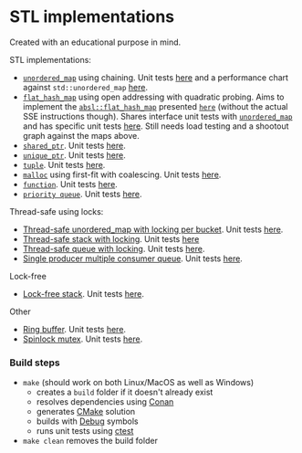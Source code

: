 # STL implementations

Created with an educational purpose in mind.

STL implementations:
- [`unordered_map`](https://github.com/amarin15/stl_implementations/blob/master/include/si_unordered_map.h) using chaining. Unit tests [here](https://github.com/amarin15/stl_implementations/blob/master/unit_tests/unordered_map_test.cpp) and a performance chart against `std::unordered_map` [here](https://amarin15.github.io/stl_implementations/hash_maps_performance.html).
- [`flat_hash_map`](https://github.com/amarin15/stl_implementations/blob/master/include/si_flat_hash_map.h) using open addressing with quadratic probing. Aims to implement the [`absl::flat_hash_map`](https://abseil.io/docs/cpp/guides/container)  presented [`here`](https://www.youtube.com/watch?v=ncHmEUmJZf4) (without the actual SSE instructions though). Shares interface unit tests with [`unordered_map`](https://github.com/amarin15/stl_implementations/blob/master/unit_tests/unordered_map_test.cpp) and has specific unit tests [here](https://github.com/amarin15/stl_implementations/blob/master/unit_tests/flat_hash_map_test.cpp). Still needs load testing and a shootout graph against the maps above.
- [`shared_ptr`](https://github.com/amarin15/stl_implementations/blob/master/include/si_shared_ptr.h). Unit tests [here](https://github.com/amarin15/stl_implementations/blob/master/unit_tests/shared_ptr_test.cpp).
- [`unique_ptr`](https://github.com/amarin15/stl_implementations/blob/master/include/si_unique_ptr.h). Unit tests [here](https://github.com/amarin15/stl_implementations/blob/master/unit_tests/unique_ptr_test.cpp).
- [`tuple`](https://github.com/amarin15/stl_implementations/blob/master/include/si_tuple.h). Unit tests [here](https://github.com/amarin15/stl_implementations/blob/master/unit_tests/tuple_test.cpp).
- [`malloc`](https://github.com/amarin15/stl_implementations/blob/master/include/si_malloc.h) using first-fit with coalescing. Unit tests [here](https://github.com/amarin15/stl_implementations/blob/master/unit_tests/malloc_test.cpp).
- [`function`](https://github.com/amarin15/stl_implementations/blob/master/include/si_function.h). Unit tests [here](https://github.com/amarin15/stl_implementations/blob/master/unit_tests/function_test.cpp).
- [`priority queue`](https://github.com/amarin15/stl_implementations/blob/master/include/si_priority_queue.h). Unit tests [here](https://github.com/amarin15/stl_implementations/blob/master/unit_tests/priority_queue_test.cpp).

Thread-safe using locks:
- [Thread-safe unordered_map with locking per bucket](https://github.com/amarin15/stl_implementations/blob/master/include/si_threadsafe_unordered_map.h). Unit tests [here](https://github.com/amarin15/stl_implementations/blob/master/unit_tests/threadsafe_unordered_map_test.cpp).
- [Thread-safe stack with locking](https://github.com/amarin15/stl_implementations/blob/master/include/si_threadsafe_stack.h). Unit tests [here](https://github.com/amarin15/stl_implementations/blob/master/unit_tests/threadsafe_stack_test.cpp)
- [Thread-safe queue with locking](https://github.com/amarin15/stl_implementations/blob/master/include/si_threadsafe_queue.h). Unit tests [here](https://github.com/amarin15/stl_implementations/blob/master/unit_tests/threadsafe_queue_test.cpp).
- [Single producer multiple consumer queue](https://github.com/amarin15/stl_implementations/blob/master/include/si_spmc_queue.h). Unit tests [here](https://github.com/amarin15/stl_implementations/blob/master/unit_tests/spmc_queue_test.cpp).

Lock-free
- [Lock-free stack](https://github.com/amarin15/stl_implementations/blob/master/include/si_lockfree_stack.h). Unit tests [here](https://github.com/amarin15/stl_implementations/blob/master/unit_tests/lockfree_stack_test.cpp).

Other
- [Ring buffer](https://github.com/amarin15/stl_implementations/blob/master/include/si_ring_buffer.h). Unit tests [here](https://github.com/amarin15/stl_implementations/blob/master/unit_tests/ring_buffer_test.cpp).
- [Spinlock mutex](https://github.com/amarin15/stl_implementations/blob/master/include/si_spinlock_mutex.h). Unit tests [here](https://github.com/amarin15/stl_implementations/blob/master/unit_tests/spinlock_mutex_test.cpp).

### Build steps
- `make` (should work on both Linux/MacOS as well as Windows)
  - creates a `build` folder if it doesn't already exist
  - resolves dependencies using [Conan](https://conan.io/)
  - generates [CMake](https://cmake.org/) solution
  - builds with [Debug](https://cmake.org/cmake/help/v3.0/variable/CMAKE_BUILD_TYPE.html) symbols
  - runs unit tests using [ctest](https://cmake.org/cmake/help/latest/manual/ctest.1.html)
- `make clean` removes the build folder
